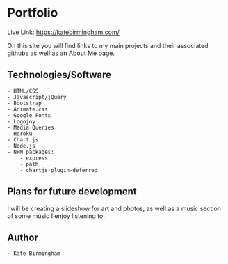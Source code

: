 # Portfolio

Live Link: https://katebirmingham.com/

On this site you will find links to my main projects and their associated githubs as well as an About Me page.

## Technologies/Software

	- HTML/CSS
	- Javascript/jQuery
	- Bootstrap
	- Animate.css
	- Google Fonts
	- Logojoy
	- Media Queries
	- Heroku
	- Chart.js
	- Node.js
	- NPM packages:
		- express
		- path
		- chartjs-plugin-deferred


## Plans for future development

I will be creating a slideshow for art and photos, as well as a music section of some music I enjoy listening to.

## Author

	- Kate Birmingham